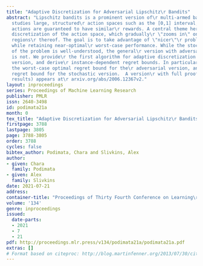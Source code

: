 ```yaml
---
title: "Adaptive Discretization for Adversarial Lipschitz\r Bandits"
abstract: "Lipschitz bandits is a prominent version of\r multi-armed bandits that
  studies large, structured\r action spaces such as the [0,1] interval, where\r similar
  actions are guaranteed to have similar\r rewards. A central theme here is the adaptive\r
  discretization of the action space, which gradually\r \"zooms in\" on the more promising
  regions\r thereof. The goal is to take advantage of \"nicer\"\r problem instances,
  while retaining near-optimal\r worst-case performance. While the stochastic version\r
  of the problem is well-understood, the general\r version with adversarial rewards
  is not. We provide\r the first algorithm for adaptive discretization in\r the adversarial
  version, and derive\r instance-dependent regret bounds. In particular, we\r recover
  the worst-case optimal regret bound for the\r adversarial version, and the instance-dependent\r
  regret bound for the stochastic version.  A version\r with full proofs (and additional
  results) appears at\r arxiv.org/abs/2006.12367v2."
layout: inproceedings
series: Proceedings of Machine Learning Research
publisher: PMLR
issn: 2640-3498
id: podimata21a
month: 0
tex_title: "Adaptive Discretization for Adversarial Lipschitz\r Bandits"
firstpage: 3788
lastpage: 3805
page: 3788-3805
order: 3788
cycles: false
bibtex_author: Podimata, Chara and Slivkins, Alex
author:
- given: Chara
  family: Podimata
- given: Alex
  family: Slivkins
date: 2021-07-21
address:
container-title: "Proceedings of Thirty Fourth Conference on Learning\r Theory"
volume: '134'
genre: inproceedings
issued:
  date-parts:
  - 2021
  - 7
  - 21
pdf: http://proceedings.mlr.press/v134/podimata21a/podimata21a.pdf
extras: []
# Format based on citeproc: http://blog.martinfenner.org/2013/07/30/citeproc-yaml-for-bibliographies/
---
```

